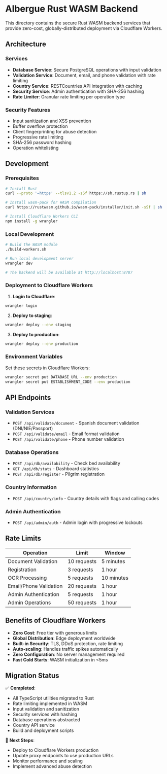 # Albergue Rust WASM Backend

This directory contains the secure Rust WASM backend services that provide zero-cost, globally-distributed deployment via Cloudflare Workers.

## Architecture

### Services
- **Database Service**: Secure PostgreSQL operations with input validation
- **Validation Service**: Document, email, and phone validation with rate limiting  
- **Country Service**: RESTCountries API integration with caching
- **Security Service**: Admin authentication with SHA-256 hashing
- **Rate Limiter**: Granular rate limiting per operation type

### Security Features
- Input sanitization and XSS prevention
- Buffer overflow protection
- Client fingerprinting for abuse detection
- Progressive rate limiting
- SHA-256 password hashing
- Operation whitelisting

## Development

### Prerequisites
```bash
# Install Rust
curl --proto '=https' --tlsv1.2 -sSf https://sh.rustup.rs | sh

# Install wasm-pack for WASM compilation
curl https://rustwasm.github.io/wasm-pack/installer/init.sh -sSf | sh

# Install Cloudflare Workers CLI
npm install -g wrangler
```

### Local Development
```bash
# Build the WASM module
./build-workers.sh

# Run local development server
wrangler dev

# The backend will be available at http://localhost:8787
```

### Deployment to Cloudflare Workers

1. **Login to Cloudflare**:
```bash
wrangler login
```

2. **Deploy to staging**:
```bash
wrangler deploy --env staging
```

3. **Deploy to production**:
```bash
wrangler deploy --env production
```

### Environment Variables

Set these secrets in Cloudflare Workers:
```bash
wrangler secret put DATABASE_URL --env production
wrangler secret put ESTABLISHMENT_CODE --env production
```

## API Endpoints

### Validation Services
- `POST /api/validate/document` - Spanish document validation (DNI/NIE/Passport)
- `POST /api/validate/email` - Email format validation
- `POST /api/validate/phone` - Phone number validation

### Database Operations
- `POST /api/db/availability` - Check bed availability
- `GET /api/db/stats` - Dashboard statistics
- `POST /api/db/register` - Pilgrim registration

### Country Information
- `POST /api/country/info` - Country details with flags and calling codes

### Admin Authentication
- `POST /api/admin/auth` - Admin login with progressive lockouts

## Rate Limits

| Operation | Limit | Window |
|-----------|-------|---------|
| Document Validation | 10 requests | 5 minutes |
| Registration | 3 requests | 1 hour |
| OCR Processing | 5 requests | 10 minutes |
| Email/Phone Validation | 20 requests | 1 hour |
| Admin Authentication | 5 requests | 1 hour |
| Admin Operations | 50 requests | 1 hour |

## Benefits of Cloudflare Workers

- **Zero Cost**: Free tier with generous limits
- **Global Distribution**: Edge deployment worldwide
- **Built-in Security**: TLS, DDoS protection, rate limiting
- **Auto-scaling**: Handles traffic spikes automatically
- **Zero Configuration**: No server management required
- **Fast Cold Starts**: WASM initialization in <5ms

## Migration Status

✅ **Completed**:
- All TypeScript utilities migrated to Rust
- Rate limiting implemented in WASM
- Input validation and sanitization
- Security services with hashing
- Database operations abstracted
- Country API service
- Build and deployment scripts

🚀 **Next Steps**:
- Deploy to Cloudflare Workers production
- Update proxy endpoints to use production URLs
- Monitor performance and scaling
- Implement advanced abuse detection